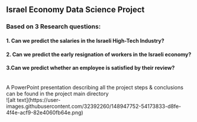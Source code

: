 ## Israel Economy Data Science Project
### Based on 3 Research questions:
#### 1. Can we predict the salaries in the Israeli High-Tech Industry?
#### 2. Can we predict the early resignation of workers in the Israeli economy?
#### 3.Can we predict whether an employee is satisfied by their review?
<br>
A PowerPoint presentation describing all the project steps & conclusions can be found in the project main directory
<br>
![alt text](https://user-images.githubusercontent.com/32392260/148947752-54173833-d8fe-4f4e-acf9-82e4060fb64e.png)
